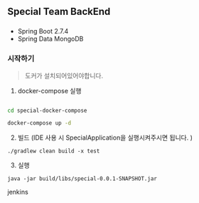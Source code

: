 ## Special Team BackEnd

### 

- Spring Boot 2.7.4
- Spring Data MongoDB

### 시작하기

> 도커가 설치되어있어야합니다.

1. docker-compose 실행

```bash

cd special-docker-compose

docker-compose up -d

```

2. 빌드 (IDE 사용 시 SpecialApplication을 실행시켜주시면 됩니다. ) 

```
./gradlew clean build -x test
```

3. 실행

```
java -jar build/libs/special-0.0.1-SNAPSHOT.jar
```

jenkins
